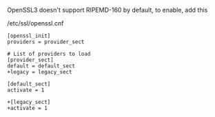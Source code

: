 OpenSSL3 doesn't support RIPEMD-160 by default, to enable, add this

/etc/ssl/openssl.cnf
```
[openssl_init]
providers = provider_sect

# List of providers to load
[provider_sect]
default = default_sect
+legacy = legacy_sect

[default_sect]
activate = 1

+[legacy_sect]
+activate = 1
```
